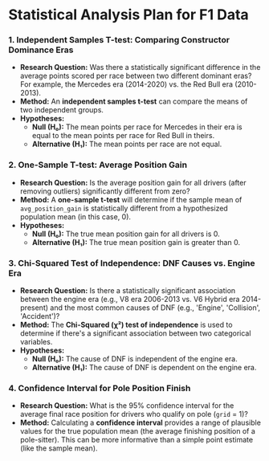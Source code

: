 # Statistical Analysis Plan for F1 Data

### 1. Independent Samples T-test: Comparing Constructor Dominance Eras
- **Research Question:** Was there a statistically significant difference in the average points scored per race between two different dominant eras? For example, the Mercedes era (2014-2020) vs. the Red Bull era (2010-2013).
- **Method:** An **independent samples t-test** can compare the means of two independent groups.
- **Hypotheses:**
    - **Null (H₀):** The mean points per race for Mercedes in their era is equal to the mean points per race for Red Bull in theirs.
    - **Alternative (H₁):** The mean points per race are not equal.

### 2. One-Sample T-test: Average Position Gain
- **Research Question:** Is the average position gain for all drivers (after removing outliers) significantly different from zero?
- **Method:** A **one-sample t-test** will determine if the sample mean of `avg_position_gain` is statistically different from a hypothesized population mean (in this case, 0).
- **Hypotheses:**
    - **Null (H₀):** The true mean position gain for all drivers is 0.
    - **Alternative (H₁):** The true mean position gain is greater than 0.

### 3. Chi-Squared Test of Independence: DNF Causes vs. Engine Era
- **Research Question:** Is there a statistically significant association between the engine era (e.g., V8 era 2006-2013 vs. V6 Hybrid era 2014-present) and the most common causes of DNF (e.g., 'Engine', 'Collision', 'Accident')?
- **Method:** The **Chi-Squared (χ²) test of independence** is used to determine if there's a significant association between two categorical variables.
- **Hypotheses:**
    - **Null (H₀):** The cause of DNF is independent of the engine era.
    - **Alternative (H₁):** The cause of DNF is dependent on the engine era.

### 4. Confidence Interval for Pole Position Finish
- **Research Question:** What is the 95% confidence interval for the average final race position for drivers who qualify on pole (`grid` = 1)?
- **Method:** Calculating a **confidence interval** provides a range of plausible values for the true population mean (the average finishing position of a pole-sitter). This can be more informative than a simple point estimate (like the sample mean).
